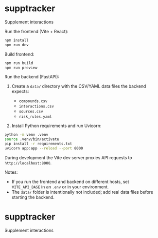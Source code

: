 # supptracker

Supplement interactions

Run the frontend (Vite + React):

```bash
npm install
npm run dev
```

Build frontend:

```bash
npm run build
npm run preview
```

Run the backend (FastAPI):

1. Create a `data/` directory with the CSV/YAML data files the backend expects:
	- `compounds.csv`
	- `interactions.csv`
	- `sources.csv`
	- `risk_rules.yaml`

2. Install Python requirements and run Uvicorn:

```bash
python -m venv .venv
source .venv/bin/activate
pip install -r requirements.txt
uvicorn app:app --reload --port 8000
```

During development the Vite dev server proxies API requests to `http://localhost:8000`.

Notes:
- If you run the frontend and backend on different hosts, set `VITE_API_BASE` in an `.env` or in your environment.
- The `data/` folder is intentionally not included; add real data files before starting the backend.
# supptracker
Supplement interactions
